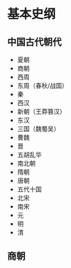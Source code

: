 # 基本史纲

## 中国古代朝代

- 夏朝
- 商朝
- 西周
- 东周（春秋/战国）
- 秦
- 西汉
- 新朝（王莽篡汉）
- 东汉
- 三国（魏蜀吴）
- 曹魏
- 晋
- 五胡乱华
- 南北朝
- 隋朝
- 唐朝
- 五代十国
- 北宋
- 南宋
- 元
- 明
- 清


## 商朝

<Todo />